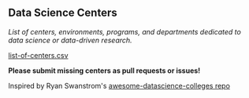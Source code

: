 ## Data Science Centers

_List of centers, environments, programs, and departments dedicated to data science or data-driven research._

[list-of-centers.csv](https://github.com/DDD-Moore/list-of-centers/blob/master/list-of-centers.csv)

**Please submit missing centers as pull requests or issues!**

Inspired by Ryan Swanstrom's [awesome-datascience-colleges repo](https://github.com/ryanswanstrom/awesome-datascience-colleges)
